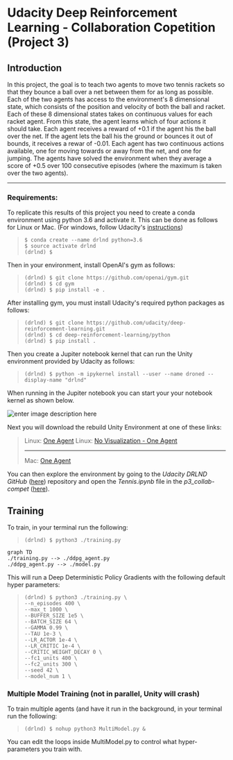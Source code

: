# Udacity Deep Reinforcement Learning - Collaboration Copetition (Project 3)
## Introduction

In this project, the goal is to teach two agents to move two tennis rackets so that they bounce a ball over a net between them for as long as possible. Each of the two agents has access to the environment's 8 dimensional state, which consists of the position and velocity of both the ball and racket. Each of these 8 dimensional states takes on continuous values for each racket agent. From this state, the agent learns which of four actions it should take. Each agent receives a reward of +0.1 if the agent his the ball over the net. If the agent lets the ball his the ground or bounces it out of bounds, it receives a rewar of -0.01. Each agent has two continuous actions available, one for moving towards or away from the net, and one for jumping. The agents have solved the environment when they average a score of +0.5 over 100 consecutive episodes (where the maximum is taken over the two agents).

---
### Requirements:
To replicate this results of this project you need to create a conda environment using python 3.6 and activate it. This can be done as follows for Linux or Mac. (For windows, follow Udacity's [instructions](https://github.com/udacity/deep-reinforcement-learning#dependencies))

>  ```console
>  $ conda create --name drlnd python=3.6
>  $ source activate drlnd
>  (drlnd) $
>  ```

Then in your environment, install OpenAI's gym as follows:
> ```console
> (drlnd) $ git clone https://github.com/openai/gym.git
> (drlnd) $ cd gym
> (drlnd) $ pip install -e .
> ```

After installing gym, you must install Udacity's required python packages as follows:
> ```console
> (drlnd) $ git clone https://github.com/udacity/deep-reinforcement-learning.git
> (drlnd) $ cd deep-reinforcement-learning/python
> (drlnd) $ pip install .
> ```

Then you create a Jupiter notebook kernel that can run the Unity environment provided by Udacity  as follows:
> ```console
> (drlnd) $ python -m ipykernel install --user --name droned --display-name "drlnd"
> ```

When running in the Jupiter notebook you can start your your notebook kernel as shown below.

![enter image description here](https://user-images.githubusercontent.com/10624937/42386929-76f671f0-8106-11e8-9376-f17da2ae852e.png)

Next you will download the rebuild Unity Environment at one of these links:

> Linux: [One Agent](https://s3-us-west-1.amazonaws.com/udacity-drlnd/P3/Tennis/Tennis_Linux.zip)
> Linux: [No Visualization - One Agent](https://s3-us-west-1.amazonaws.com/udacity-drlnd/P3/Tennis/Tennis_Linux_NoVis.zip)
>
> ---
> Mac: [One Agent](https://s3-us-west-1.amazonaws.com/udacity-drlnd/P3/Tennis/Tennis.app.zip)

You can then explore the environment by going to the *Udacity DRLND GitHub* ([here](https://github.com/udacity/deep-reinforcement-learning)) repository and open the *Tennis.ipynb* file in the *p3_collab-compet* ([here](https://github.com/udacity/deep-reinforcement-learning/tree/master/p3_collab-compet)).

## Training
To train, in your terminal run the following:
> ```console
> (drlnd) $ python3 ./training.py
> ```

```mermaid
graph TD
./training.py --> ./ddpg_agent.py
./ddpg_agent.py --> ./model.py
```

This will run a Deep Deterministic Policy Gradients with the following default hyper parameters:
>```console
> (drlnd) $ python3 ./training.py \
> --n_episodes 400 \
> --max_t 1000 \
> --BUFFER_SIZE 1e5 \
> --BATCH_SIZE 64 \
> --GAMMA 0.99 \
> --TAU 1e-3 \
> --LR_ACTOR 1e-4 \
> --LR_CRITIC 1e-4 \
> --CRITIC_WEIGHT_DECAY 0 \
> --fc1_units 400 \
> --fc2_units 300 \
> --seed 42 \
> --model_num 1 \
> ```

### Multiple Model Training (not in parallel, Unity will crash)

To train multiple agents (and have it run in the background, in your terminal run the following:
> ```console
> (drlnd) $ nohup python3 MultiModel.py &
> ```

You can edit the loops inside MultiModel.py to control what hyper-parameters you train with. 
